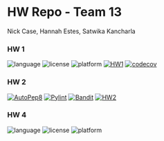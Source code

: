 # HW Repo - Team 13

Nick Case, Hannah Estes, Satwika Kancharla

### HW 1
![language](https://img.shields.io/badge/Language-Python-blue)
![license](https://img.shields.io/badge/License-MIT-green)
![platform](https://img.shields.io/badge/Platform-Linux-purple)
[![HW1](https://github.com/SE-Fall-2024/HW/actions/workflows/hw1.yml/badge.svg)](https://github.com/SE-Fall-2024/HW/actions/workflows/hw1.yml)
[![codecov](https://codecov.io/gh/SE-Fall-2024/HW/graph/badge.svg?token=MGDF8WAVSP)](https://codecov.io/gh/SE-Fall-2024/HW)

### HW 2
[![AutoPep8](https://github.com/SE-Fall-2024/HW/actions/workflows/hw2_autopep8.yml/badge.svg)](https://github.com/SE-Fall-2024/HW/actions/workflows/hw2_autopep8.yml)
[![Pylint](https://github.com/SE-Fall-2024/HW/actions/workflows/hw2_pylint.yml/badge.svg)](https://github.com/SE-Fall-2024/HW/actions/workflows/hw2_pylint.yml)
[![Bandit](https://github.com/SE-Fall-2024/HW/actions/workflows/hw2_Bandit.yml/badge.svg)](https://github.com/SE-Fall-2024/HW/actions/workflows/hw2_Bandit.yml)
[![HW2](https://github.com/SE-Fall-2024/HW/actions/workflows/hw2.yml/badge.svg)](https://github.com/SE-Fall-2024/HW/actions/workflows/hw2.yml)

### HW 4
![language](https://img.shields.io/badge/Language-Shell-blue)
![license](https://img.shields.io/badge/License-MIT-green)
![platform](https://img.shields.io/badge/Platform-Linux-purple)
